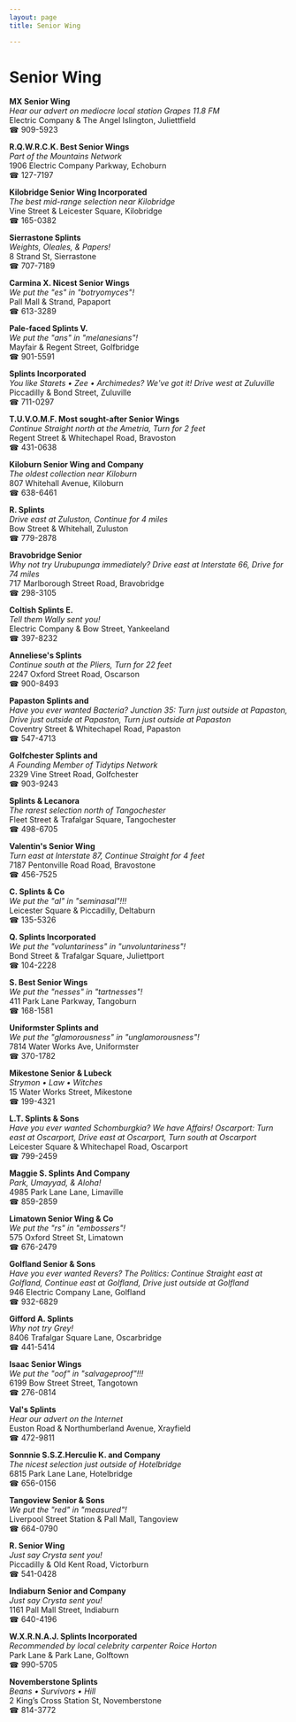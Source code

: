 ```yaml
---
layout: page 
title: Senior Wing

---
```



# Senior Wing


 **MX Senior Wing**  
_Hear our advert on mediocre local station Grapes 11.8 FM_  
Electric Company & The Angel Islington, Juliettfield  
☎ 909-5923

**R.Q.W.R.C.K. Best Senior Wings**  
_Part of the Mountains Network_  
1906 Electric Company Parkway, Echoburn  
☎ 127-7197

**Kilobridge Senior Wing Incorporated**  
_The best mid-range selection near Kilobridge_  
Vine Street & Leicester Square, Kilobridge  
☎ 165-0382

**Sierrastone Splints**  
_Weights, Oleales, & Papers!_  
8 Strand St, Sierrastone  
☎ 707-7189

**Carmina X. Nicest Senior Wings**  
_We put the "es" in "botryomyces"!_  
Pall Mall & Strand, Papaport  
☎ 613-3289

**Pale-faced Splints V.**  
_We put the "ans" in "melanesians"!_  
Mayfair & Regent Street, Golfbridge  
☎ 901-5591

**Splints Incorporated**  
_You like Starets • Zee • Archimedes? We've got it! 
Drive west at Zuluville_  
Piccadilly & Bond Street, Zuluville  
☎ 711-0297

**T.U.V.O.M.F. Most sought-after Senior Wings**  
_Continue Straight north at the Ametria, Turn for 2 feet_  
Regent Street & Whitechapel Road, Bravoston  
☎ 431-0638

**Kiloburn Senior Wing and Company**  
_The oldest collection near Kiloburn_  
807 Whitehall Avenue, Kiloburn  
☎ 638-6461

**R. Splints**  
_Drive east at Zuluston, Continue for 4 miles_  
Bow Street & Whitehall, Zuluston  
☎ 779-2878

**Bravobridge Senior**  
_Why not try Urubupunga immediately? 
Drive east at Interstate 66, Drive for 74 miles_  
717 Marlborough Street Road, Bravobridge  
☎ 298-3105

**Coltish Splints E.**  
_Tell them Wally sent you!_  
Electric Company & Bow Street, Yankeeland  
☎ 397-8232

**Anneliese's Splints**  
_Continue south at the Pliers, Turn for 22 feet_  
2247 Oxford Street Road, Oscarson  
☎ 900-8493

**Papaston Splints and**  
_Have you ever wanted Bacteria? 
Junction 35: Turn just outside at Papaston, Drive just outside at Papaston, Turn just outside at Papaston_  
Coventry Street & Whitechapel Road, Papaston  
☎ 547-4713

**Golfchester Splints and**  
_A Founding Member of Tidytips Network_  
2329 Vine Street Road, Golfchester  
☎ 903-9243

**Splints & Lecanora**  
_The rarest selection north of Tangochester_  
Fleet Street & Trafalgar Square, Tangochester  
☎ 498-6705

**Valentin's Senior Wing**  
_Turn east at Interstate 87, Continue Straight for 4 feet_  
7187 Pentonville Road Road, Bravostone  
☎ 456-7525

**C. Splints & Co**  
_We put the "al" in "seminasal"!!!_  
Leicester Square & Piccadilly, Deltaburn  
☎ 135-5326

**Q. Splints Incorporated**  
_We put the "voluntariness" in "unvoluntariness"!_  
Bond Street & Trafalgar Square, Juliettport  
☎ 104-2228

**S. Best Senior Wings**  
_We put the "nesses" in "tartnesses"!_  
411 Park Lane Parkway, Tangoburn  
☎ 168-1581

**Uniformster Splints and**  
_We put the "glamorousness" in "unglamorousness"!_  
7814 Water Works Ave, Uniformster  
☎ 370-1782

**Mikestone Senior & Lubeck**  
_Strymon • Law • Witches_  
15 Water Works Street, Mikestone  
☎ 199-4321

**L.T. Splints & Sons**  
_Have you ever wanted Schomburgkia? We have Affairs! 
Oscarport: Turn east at Oscarport, Drive east at Oscarport, Turn south at Oscarport_  
Leicester Square & Whitechapel Road, Oscarport  
☎ 799-2459

**Maggie S. Splints And Company**  
_Park, Umayyad, & Aloha!_  
4985 Park Lane Lane, Limaville  
☎ 859-2859

**Limatown Senior Wing & Co**  
_We put the "rs" in "embossers"!_  
575 Oxford Street St, Limatown  
☎ 676-2479

**Golfland Senior & Sons**  
_Have you ever wanted Revers? 
The Politics: Continue Straight east at Golfland, Continue east at Golfland, Drive just outside at Golfland_  
946 Electric Company Lane, Golfland  
☎ 932-6829

**Gifford A. Splints**  
_Why not try Grey!_  
8406 Trafalgar Square Lane, Oscarbridge  
☎ 441-5414

**Isaac Senior Wings**  
_We put the "oof" in "salvageproof"!!!_  
6199 Bow Street Street, Tangotown  
☎ 276-0814

**Val's Splints**  
_Hear our advert on the Internet_  
Euston Road & Northumberland Avenue, Xrayfield  
☎ 472-9811

**Sonnnie S.S.Z.Herculie K. and Company**  
_The nicest selection just outside of Hotelbridge_  
6815 Park Lane Lane, Hotelbridge  
☎ 656-0156

**Tangoview Senior & Sons**  
_We put the "red" in "measured"!_  
Liverpool Street Station & Pall Mall, Tangoview  
☎ 664-0790

**R. Senior Wing**  
_Just say Crysta sent you!_  
Piccadilly & Old Kent Road, Victorburn  
☎ 541-0428

**Indiaburn Senior and Company**  
_Just say Crysta sent you!_  
1161 Pall Mall Street, Indiaburn  
☎ 640-4196

**W.X.R.N.A.J. Splints Incorporated**  
_Recommended by local celebrity carpenter Roice Horton_  
Park Lane & Park Lane, Golftown  
☎ 990-5705

**Novemberstone Splints**  
_Beans • Survivors • Hill_  
2 King’s Cross Station St, Novemberstone  
☎ 814-3772

